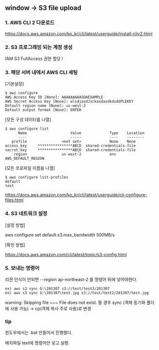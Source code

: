 ## window -> S3 file upload

### 1. AWS CLI 2 다운로드

https://docs.aws.amazon.com/ko_kr/cli/latest/userguide/install-cliv2.html

### 2. S3 프로그래밍 되는 계정 생성

IAM S3 FullAccess 권한 할당 !

### 3. 해당 서버 내에서 AWS CLI 세팅

[기본설정] 

```
$ aws configure
AWS Access Key ID [None]: AAAAAAAAASDAEXAMPLE
AWS Secret Access Key [None]: wlsdjasdJxckasdasdkdsddPLEKEY
Default region name [None]: us-west-2
Default output format [None]: ENTER
```

[모든 구성 데이터를 나열]

```
$ aws configure list
      Name                    Value             Type    Location
      ----                    -----             ----    --------
   profile                <not set>             None    None
access_key     ****************ABCD  shared-credentials-file    
secret_key     ****************ABCD  shared-credentials-file    
    region                us-west-2             env    AWS_DEFAULT_REGION
```

[모든 프로파일 이름을 나열]

```
$ aws configure list-profiles
default
test
```
https://docs.aws.amazon.com/ko_kr/cli/latest/userguide/cli-configure-files.html

### 4. S3 네트워크 설정

[설정 방법]

aws configure set default.s3.max_bandwidth 500MB/s

[확인 방법]

https://docs.aws.amazon.com/cli/latest/topic/s3-config.html

### 5. 보내는 명령어

리젼 인식이 안되면 --region ap-northeast-2 를 명령어 뒤에 넣어야한다.

```
ex) aws s3 sync G:\201307 s3://test/test2/201307
ex) aws s3 sync G:\201307\test.jpg s3://test/test2/201307/test.jpg
```
warning: Skipping file ~~~ File does not exist. 뜰 경우 sync (객체 동기화 폴더에 사용 가능) -> cp(객체 복사 주로 사용)로 변경

### tip

윈도우에서는 .bat 만들어서 진행했다.

배치파일 text에 명령어만 넣고 실행


